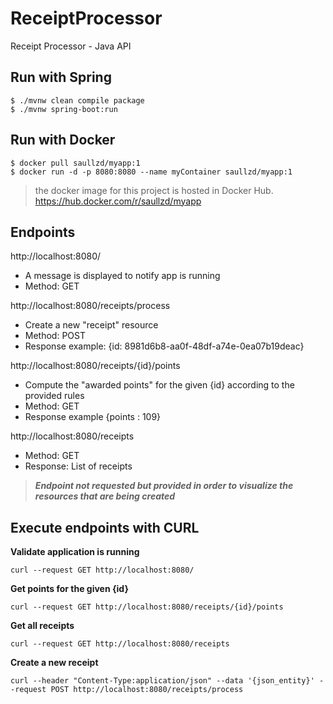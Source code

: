 # ReceiptProcessor
Receipt Processor - Java API

## Run with Spring
```
$ ./mvnw clean compile package
$ ./mvnw spring-boot:run
```

## Run with Docker
```
$ docker pull saullzd/myapp:1
$ docker run -d -p 8080:8080 --name myContainer saullzd/myapp:1
```
> the docker image for this project is hosted in Docker Hub. https://hub.docker.com/r/saullzd/myapp

## Endpoints

http://localhost:8080/
- A message is displayed to notify app is running
- Method: GET

http://localhost:8080/receipts/process
- Create a new "receipt" resource
- Method: POST
- Response example: {id: 8981d6b8-aa0f-48df-a74e-0ea07b19deac}


http://localhost:8080/receipts/{id}/points
- Compute the "awarded points" for the given {id} according to the provided rules
- Method: GET
- Response example {points : 109}

http://localhost:8080/receipts
- Method: GET
- Response: List of receipts
> _**Endpoint not requested but provided in order to visualize the resources that are being created**_

## Execute endpoints with CURL

**Validate application is running**
```
curl --request GET http://localhost:8080/
```

**Get points for the given {id}**
```
curl --request GET http://localhost:8080/receipts/{id}/points
```

**Get all receipts**
```
curl --request GET http://localhost:8080/receipts
```

**Create a new receipt**
```
curl --header "Content-Type:application/json" --data '{json_entity}' --request POST http://localhost:8080/receipts/process
```







